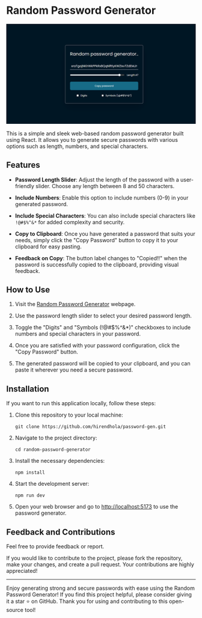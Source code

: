 # Random Password Generator

![Random Password Generator](src/assets/ss.png)

This is a simple and sleek web-based random password generator built using React. It allows you to generate secure passwords with various options such as length, numbers, and special characters.

## Features

- **Password Length Slider**: Adjust the length of the password with a user-friendly slider. Choose any length between 8 and 50 characters.

- **Include Numbers**: Enable this option to include numbers (0-9) in your generated password.

- **Include Special Characters**: You can also include special characters like `!@#$%^&*` for added complexity and security.

- **Copy to Clipboard**: Once you have generated a password that suits your needs, simply click the "Copy Password" button to copy it to your clipboard for easy pasting.

- **Feedback on Copy**: The button label changes to "Copied!!" when the password is successfully copied to the clipboard, providing visual feedback.

## How to Use

1. Visit the [Random Password Generator](https://password-generator-wine-kappa.vercel.app/) webpage.

2. Use the password length slider to select your desired password length.

3. Toggle the "Digits" and "Symbols (!@#$%^&*)" checkboxes to include numbers and special characters in your password.

4. Once you are satisfied with your password configuration, click the "Copy Password" button.

5. The generated password will be copied to your clipboard, and you can paste it wherever you need a secure password.

## Installation

If you want to run this application locally, follow these steps:

1. Clone this repository to your local machine:

   ```
   git clone https://github.com/hirendhola/password-gen.git
   ```

2. Navigate to the project directory:

   ```
   cd random-password-generator
   ```

3. Install the necessary dependencies:

   ```
   npm install
   ```

4. Start the development server:

   ```
   npm run dev
   ```

5. Open your web browser and go to [http://localhost:5173](http://localhost:5173) to use the password generator.

## Feedback and Contributions

Feel free to provide feedback or report.

If you would like to contribute to the project, please fork the repository, make your changes, and create a pull request. Your contributions are highly appreciated!

---

Enjoy generating strong and secure passwords with ease using the Random Password Generator! If you find this project helpful, please consider giving it a star ⭐️ on GitHub. Thank you for using and contributing to this open-source tool!
